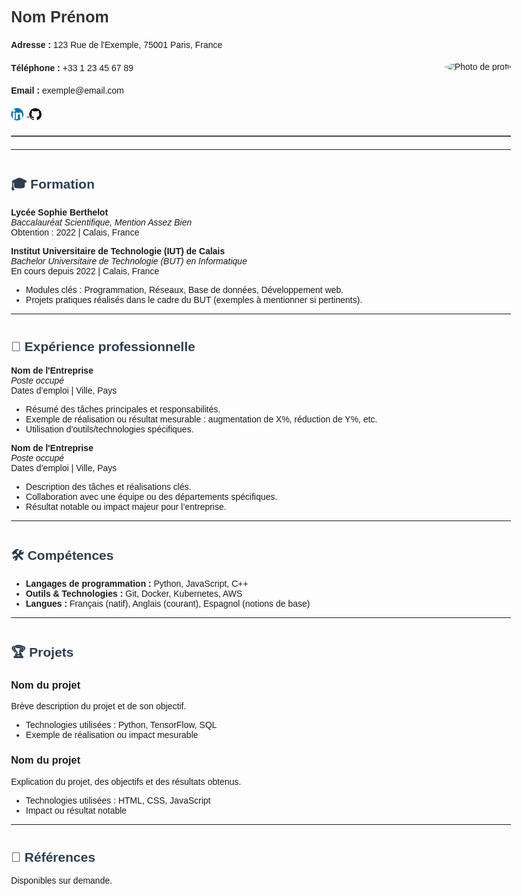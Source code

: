 <!DOCTYPE html>
<html lang="fr">
<head>
  <meta charset="UTF-8">
  <meta name="viewport" content="width=device-width, initial-scale=1.0">
  <title>Curriculum Vitae en ligne</title>
  <style>
    /* Centre la page et limite la largeur pour un meilleur rendu */
    body {
      max-width: 800px;
      margin: auto;
      font-family: Arial, sans-serif;
    }
    /* Style de l'en-tête */
    .header {
      display: flex;
      justify-content: space-between;
      align-items: center;
      margin-bottom: 20px;
      padding-bottom: 10px;
      border-bottom: 2px solid #4a4a4a;
    }
    /* Informations personnelles */
    .personal-info {
      line-height: 1.6;
    }
    /* Mise en forme de l'image */
    .header img {
      border-radius: 50%;
      width: 120px;
      height: 120px;
      object-fit: cover;
    }
    /* Titre pour le nom */
    .name {
      font-size: 1.8em;
      font-weight: bold;
      color: #333;
    }
    /* Contact aligné à droite */
    .contact-info {
      text-align: right;
    }
    /* Section titles */
    h2 {
      color: #2c3e50;
      margin-top: 40px;
    }
  </style>
</head>
<body>

  <div class="header">
    <div class="personal-info">
      <div class="name">Nom Prénom</div>
      <p><strong>Adresse :</strong> 123 Rue de l'Exemple, 75001 Paris, France</p>
      <p><strong>Téléphone :</strong> +33 1 23 45 67 89</p>
      <p><strong>Email :</strong> exemple@email.com</p>
      <p>
        <a href="https://linkedin.com/in/votreprofil" target="_blank">
          <img src="linkedin-icon.png" alt="LinkedIn" style="width:20px; height:20px; vertical-align:middle; margin-right:5px;">
        </a>
        <a href="https://github.com/votreprofil" target="_blank">
          <img src="github-icon.png" alt="GitHub" style="width:20px; height:20px; vertical-align:middle;">
        </a>
      </p>
    </div>
    <div class="contact-info">
      <img src="votre-photo.jpg" alt="Photo de profil" style="width:120px; height:120px; border-radius:50%;">
    </div>
  </div>

  <hr>

  <h2>🎓 Formation</h2>
  <p><strong>Lycée Sophie Berthelot</strong><br>
  <em>Baccalauréat Scientifique, Mention Assez Bien</em><br>
  Obtention : 2022 | Calais, France</p>

  <p><strong>Institut Universitaire de Technologie (IUT) de Calais</strong><br>
  <em>Bachelor Universitaire de Technologie (BUT) en Informatique</em><br>
  En cours depuis 2022 | Calais, France</p>
  <ul>
    <li>Modules clés : Programmation, Réseaux, Base de données, Développement web.</li>
    <li>Projets pratiques réalisés dans le cadre du BUT (exemples à mentionner si pertinents).</li>
  </ul>

  <hr>

  <h2>💼 Expérience professionnelle</h2>
  <p><strong>Nom de l'Entreprise</strong><br>
  <em>Poste occupé</em><br>
  Dates d’emploi | Ville, Pays</p>
  <ul>
    <li>Résumé des tâches principales et responsabilités.</li>
    <li>Exemple de réalisation ou résultat mesurable : augmentation de X%, réduction de Y%, etc.</li>
    <li>Utilisation d’outils/technologies spécifiques.</li>
  </ul>

  <p><strong>Nom de l'Entreprise</strong><br>
  <em>Poste occupé</em><br>
  Dates d’emploi | Ville, Pays</p>
  <ul>
    <li>Description des tâches et réalisations clés.</li>
    <li>Collaboration avec une équipe ou des départements spécifiques.</li>
    <li>Résultat notable ou impact majeur pour l’entreprise.</li>
  </ul>

  <hr>

  <h2>🛠 Compétences</h2>
  <ul>
    <li><strong>Langages de programmation :</strong> Python, JavaScript, C++</li>
    <li><strong>Outils & Technologies :</strong> Git, Docker, Kubernetes, AWS</li>
    <li><strong>Langues :</strong> Français (natif), Anglais (courant), Espagnol (notions de base)</li>
  </ul>

  <hr>

  <h2>🏆 Projets</h2>
  <h3>Nom du projet</h3>
  <p>Brève description du projet et de son objectif.</p>
  <ul>
    <li>Technologies utilisées : Python, TensorFlow, SQL</li>
    <li>Exemple de réalisation ou impact mesurable</li>
  </ul>

  <h3>Nom du projet</h3>
  <p>Explication du projet, des objectifs et des résultats obtenus.</p>
  <ul>
    <li>Technologies utilisées : HTML, CSS, JavaScript</li>
    <li>Impact ou résultat notable</li>
  </ul>

  <hr>

  <h2>👥 Références</h2>
  <p>Disponibles sur demande.</p>

</body>
</html>

